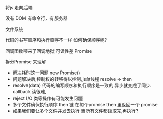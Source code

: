 将js 走向后端

没有 DOM
有命令行，有服务器

文件系统

代码的书写顺序和执行顺序不一样
如何确保顺序呢?

回调函数带来了回调地狱 可读性差
Promise 

拆分Promise 来理解
 - 解决耗时这一问题 new Promise()
 - 问题解决后,控制权的转移得以控制,js单线程 resolve => then 
 - resolve(data) 代码的编写顺序和执行顺序是一致的.异步就变成了同步.
    callback 读很难,
- reject I/O 类等操作有可能发生问题
- 多个文件确保执行顺序 then 链
在每个promise then 里返回一个 promise
- 如果我们要让多个文件并发去执行 当所有文件都读取完,再执行?

